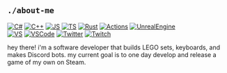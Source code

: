 ## `./about-me`
[![C#][00.2]][00]
[![C++][01.2]][01]
[![JS][02.2]][02]
[![TS][03.2]][03]
[![Rust][04.2]][04]
[![Actions][05.2]][05]
[![UnrealEngine][06.2]][06]<br />
[![VS][07.2]][07]
[![VSCode][08.2]][08]
[![Twitter][11.2]][11]
[![Twitch][12.2]][12]

hey there! i'm a software developer that builds LEGO sets, keyboards, and makes Discord bots. my current goal is to one day develop and release a game of my own on Steam.

<!--
## `./portfolio`
[here][13] is my current portfolio, as anaemic as it may be...
-->

<!-- icons -->
[00.2]: https://img.shields.io/badge/Code-C%23-informational?style=flat&logo=csharp&logoColor=white&color=blueviolet
[01.2]: https://img.shields.io/badge/Code-C++-informational?style=flat&logo=C%2B%2B&logoColor=white&color=blueviolet
[02.2]: https://img.shields.io/badge/Code-Javascript-informational?style=flat&logo=Javascript&logoColor=white&color=blueviolet
[03.2]: https://img.shields.io/badge/Code-TypeScript-informational?style=flat&logo=TypeScript&logoColor=white&color=blueviolet
[04.2]: https://img.shields.io/badge/Code-Rust-informational?style=flat&logo=Rust&logoColor=white&color=blueviolet
[05.2]: https://img.shields.io/badge/Tools-GitHub_Actions-informational?style=flat&logo=GitHub-Actions&logoColor=white&color=hotpink
[06.2]: https://img.shields.io/badge/Tools-Unreal_Engine-informational?style=flat&logo=Unreal-Engine&logoColor=white&color=hotpink
[07.2]: https://img.shields.io/badge/Editor-Visual_Studio-informational?style=flat&logo=visual-studio&logoColor=white&color=blue
[08.2]: https://img.shields.io/badge/Editor-Visual_Studio_Code-informational?style=flat&logo=visual-studio-code&logoColor=white&color=blue
[11.2]: https://img.shields.io/badge/Social-Twitter-informational?style=flat&logo=Twitter&logoColor=white&color=cyan
[12.2]: https://img.shields.io/badge/Social-Twitch-informational?style=flat&logo=Twitch&logoColor=white&color=cyan

<!-- links -->
[00]: https://docs.microsoft.com/en-us/dotnet/csharp/
[01]: https://www.cplusplus.com/
[02]: https://www.javascript.com/
[03]: https://www.typescriptlang.org/
[04]: https://www.rust-lang.org/
[05]: https://github.com/features/actions
[06]: https://www.unrealengine.com/en-US/
[07]: https://visualstudio.microsoft.com/
[08]: https://code.visualstudio.com/
[11]: https://twitter.com/katagatame_
[12]: https://twitch.tv/katagatame_
[13]: https://kata-gatame.github.io/portfolio/
